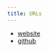 ```yaml
---
title: URLs
---
```


* [website](https://animejs.com/)
* [github](https://github.com/juliangarnier/anime/)